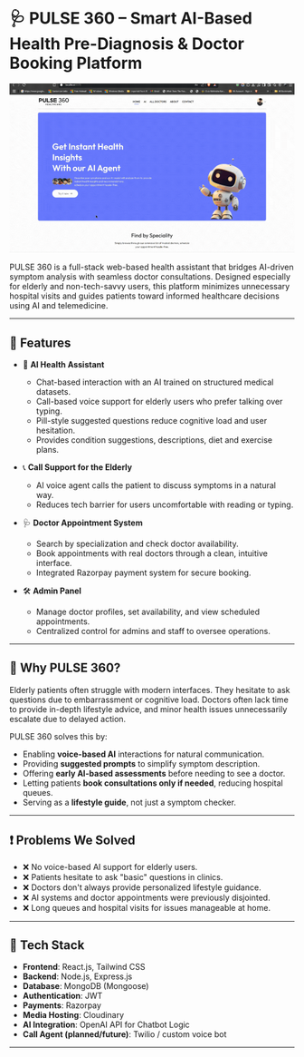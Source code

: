 # 🩺 PULSE 360 – Smart AI-Based Health Pre-Diagnosis & Doctor Booking Platform

![PULSE 360 Demo](PULSE360_demo.gif)

PULSE 360 is a full-stack web-based health assistant that bridges AI-driven symptom analysis with seamless doctor consultations. Designed especially for elderly and non-tech-savvy users, this platform minimizes unnecessary hospital visits and guides patients toward informed healthcare decisions using AI and telemedicine.

---

## 🚀 Features

- 🧠 **AI Health Assistant**  
  - Chat-based interaction with an AI trained on structured medical datasets.  
  - Call-based voice support for elderly users who prefer talking over typing.  
  - Pill-style suggested questions reduce cognitive load and user hesitation.  
  - Provides condition suggestions, descriptions, diet and exercise plans.

- 📞 **Call Support for the Elderly**  
  - AI voice agent calls the patient to discuss symptoms in a natural way.  
  - Reduces tech barrier for users uncomfortable with reading or typing.

- 🩺 **Doctor Appointment System**  
  - Search by specialization and check doctor availability.  
  - Book appointments with real doctors through a clean, intuitive interface.  
  - Integrated Razorpay payment system for secure booking.

- 🛠️ **Admin Panel**  
  - Manage doctor profiles, set availability, and view scheduled appointments.  
  - Centralized control for admins and staff to oversee operations.

---

## 🎯 Why PULSE 360?

Elderly patients often struggle with modern interfaces. They hesitate to ask questions due to embarrassment or cognitive load. Doctors often lack time to provide in-depth lifestyle advice, and minor health issues unnecessarily escalate due to delayed action.

PULSE 360 solves this by:

- Enabling **voice-based AI** interactions for natural communication.  
- Providing **suggested prompts** to simplify symptom description.  
- Offering **early AI-based assessments** before needing to see a doctor.  
- Letting patients **book consultations only if needed**, reducing hospital queues.  
- Serving as a **lifestyle guide**, not just a symptom checker.

---

## ❗ Problems We Solved

- ❌ No voice-based AI support for elderly users.
- ❌ Patients hesitate to ask "basic" questions in clinics.
- ❌ Doctors don't always provide personalized lifestyle guidance.
- ❌ AI systems and doctor appointments were previously disjointed.
- ❌ Long queues and hospital visits for issues manageable at home.

---

## 🧰 Tech Stack

- **Frontend**: React.js, Tailwind CSS  
- **Backend**: Node.js, Express.js  
- **Database**: MongoDB (Mongoose)  
- **Authentication**: JWT  
- **Payments**: Razorpay  
- **Media Hosting**: Cloudinary  
- **AI Integration**: OpenAI API for Chatbot Logic  
- **Call Agent (planned/future)**: Twilio / custom voice bot

---